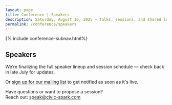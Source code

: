 ```yaml
---
layout: page
title: Conference | Speakers
description: Saturday, August 16, 2025 – Talks, sessions, and shared lessons from the field.
permalink: /conference/speakers
---
```


{% include conference-subnav.html%}

## Speakers

We’re finalizing the full speaker lineup and session schedule — check back in late July for updates.

Or [sign up for our mailing list](/contact) to get notified as soon as it's live.

Have questions or want to propose a session?  
Reach out: [speak@civic-spark.com](mailto:speak@civic-spark.com)
